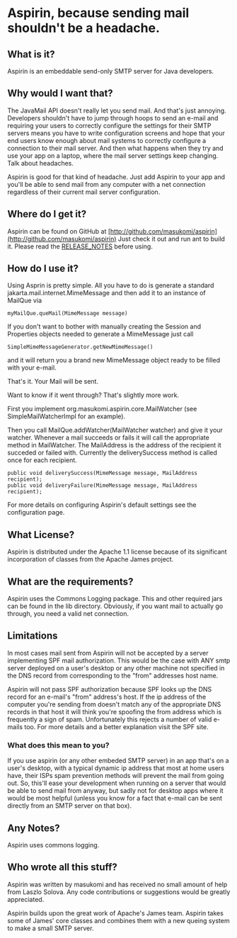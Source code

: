 # Aspirin, because sending mail shouldn't be a headache. #

## What is it? ##

Aspirin is an embeddable send-only SMTP server for Java developers.

## Why would I want that? ## 

The JavaMail API doesn't really let you send mail. And that's just annoying. Developers shouldn't have to jump through hoops to send an e-mail and requiring your users to correctly configure the settings for their SMTP servers means you have to write configuration screens and hope that your end users know enough about mail systems to correctly configure a connection to their mail server. And then what happens when they try and use your app on a laptop, where the mail server settings keep changing. Talk about headaches.

Aspirin is good for that kind of headache. Just add Aspirin to your app and you'll be able to send mail from any computer with a net connection regardless of their current mail server configuration.

## Where do I get it? ## 

Aspirin can be found on GitHub at [http://github.com/masukomi/aspirin](http://github.com/masukomi/aspirin) Just check it out and run ant to build it. Please read the [RELEASE_NOTES](RELEASE_NOTES.mkdn) before using.

## How do I use it? ##

Using Asprin is pretty simple. All you have to do is generate a standard jakarta.mail.internet.MimeMessage and then add it to an instance of MailQue via

	myMailQue.queMail(MimeMessage message)

If you don't want to bother with manually creating the Session and Properties objects needed to generate a MimeMessage just call 

	SimpleMimeMessageGenerator.getNewMimeMessage() 

and it will return you a brand new MimeMessage object ready to be filled with your e-mail.

That's it. Your Mail will be sent.

Want to know if it went through? That's slightly more work.

First you implement 
	org.masukomi.aspirin.core.MailWatcher
(see SimpleMailWatcherImpl for an example).

Then you call MailQue.addWatcher(MailWatcher watcher) and give it your watcher. Whenever a mail succeeds or fails it will call the appropriate method in MailWatcher. The MailAddress is the address of the recipient it succeded or failed with. Currently the deliverySuccess method is called once for each recipient.

	public void deliverySuccess(MimeMessage message, MailAddress recipient);
	public void deliveryFailure(MimeMessage message, MailAddress recipient);

For more details on configuring Aspirin's default settings see the configuration page.

## What License? ##

Aspirin is distributed under the Apache 1.1 license because of its significant incorporation of classes from the Apache James project.

## What are the requirements? ##

Aspirin uses the Commons Logging package. This and other required jars can be found in the lib directory.  Obviously, if you want mail to actually go through, you need a valid net connection.

## Limitations ##

In most cases mail sent from Aspirin will not be accepted by a server implementing SPF mail authorization. This would be the case with ANY smtp server deployed on a user's desktop or any other machine not specified in the DNS record from corresponding to the "from" addresses host name.

Aspirin will not pass SPF authorization because SPF looks up the DNS record for an e-mail's "from" address's host. If the ip address of the computer you're sending from doesn't match any of the appropriate DNS records in that host it will think you're spoofing the from address which is frequently a sign of spam. Unfortunately this rejects a number of valid e-mails too. For more details and a better explanation visit the SPF site.

### What does this mean to you? ### 

If you use aspirin (or any other embeded SMTP server) in an app that's on a user's desktop, with a typical dynamic ip address that most at home users have, their ISPs spam prevention methods will prevent the mail from going out. So, this'll ease your development when running on a server that would be able to send mail from anyway, but sadly not for desktop apps where it would be most helpful (unless you know for a fact that e-mail can be sent directly from an SMTP server on that box).

## Any Notes? ##

Aspirin uses commons logging.

## Who wrote all this stuff? ##

Aspirin was written by masukomi and has received no small amount of help from Laszlo Solova.  Any code contributions or suggestions would be greatly appreciated.

Aspirin builds upon the great work of Apache's James team. Aspirin takes some of James' core classes and combines them with a new queing system to make a small SMTP server. 
